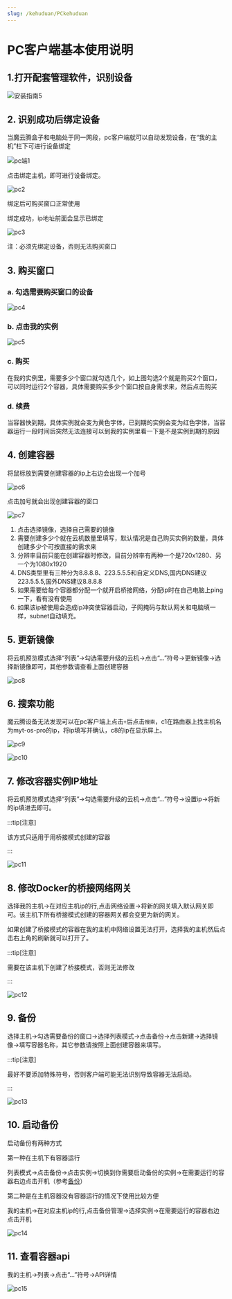 ```yaml
---
slug: /kehuduan/PCkehuduan
---
```

# PC客户端基本使用说明

##  1.打开配套管理软件，识别设备

![安装指南5](/img/安装指南5.png)



## 2. 识别成功后绑定设备

当魔云腾盒子和电脑处于同一网段，pc客户端就可以自动发现设备，在“我的主机”栏下可进行设备绑定

![pc端1](/img/pc1.png)

点击绑定主机，即可进行设备绑定。

![pc2](/img/pc2.png)

绑定后可购买窗口正常使用

绑定成功，ip地址前面会显示已绑定

![pc3](/img/pc3.png)

注：必须先绑定设备，否则无法购买窗口

## 3. 购买窗口

### a. 勾选需要购买窗口的设备

![pc4](/img/pc4.png)

### b. 点击我的实例

![pc5](/img/pc5.png)

### c. 购买

在我的实例里，需要多少个窗口就勾选几个，如上图勾选2个就是购买2个窗口，可以同时运行2个容器，具体需要购买多少个窗口按自身需求来，然后点击购买

### d. 续费

当容器快到期，具体实例就会变为黄色字体，已到期的实例会变为红色字体，当容器运行一段时间后突然无法连接可以到我的实例里看一下是不是实例到期的原因

## 4. 创建容器

将鼠标放到需要创建容器的ip上右边会出现一个加号

![pc6](/img/pc6.png)

点击加号就会出现创建容器的窗口

![pc7](/img/pc7.png)

1. 点击选择镜像，选择自己需要的镜像
2. 需要创建多少个就在云机数量里填写，默认情况是自己购买实例的数量，具体创建多少个可按直接的需求来
3. 分辨率目前只能在创建容器时修改，目前分辨率有两种一个是720x1280、另一个为1080x1920
4. DNS类型里有三种分为8.8.8.8、223.5.5.5和自定义DNS,国内DNS建议223.5.5.5,国外DNS建议8.8.8.8
5. 如果需要给每个容器都分配一个就开启桥接网络，分配ip时在自己电脑上ping一下，看有没有使用
6. 如果该ip被使用会造成ip冲突使容器启动，子网掩码与默认网关和电脑填一样，subnet自动填充。

## 5. 更新镜像

将云机预览模式选择“列表”->勾选需要升级的云机->点击“...”符号->更新镜像->选择新镜像即可，其他参数请查看上面创建容器

![pc8](/img/pc8.png)

## 6. 搜索功能

魔云腾设备无法发现可以在pc客户端上点击`+`后点击`搜索`，c1在路由器上找主机名为myt-os-pro的ip，将ip填写并确认，c8的ip在显示屏上。

![pc9](/img/pc9.png)

![pc10](/img/pc10.png)

## 7. 修改容器实例IP地址

将云机预览模式选择“列表”->勾选需要升级的云机->点击“...”符号->设置ip->将新的ip填进去即可。

:::tip[注意]

该方式只适用于用桥接模式创建的容器

:::

![pc11](/img/pc11.png)

## 8. 修改Docker的桥接网络网关

选择我的主机->在对应主机ip的行,点击网络设置->将新的网关填入默认网关即可。该主机下所有桥接模式创建的容器网关都会变更为新的网关。

如果创建了桥接模式的容器在我的主机中网络设置无法打开，选择我的主机然后点击右上角的刷新就可以打开了。

:::tip[注意]

需要在该主机下创建了桥接模式，否则无法修改

:::



![pc12](/img/pc12.png)

## 9. 备份

选择主机->勾选需要备份的窗口->选择列表模式->点击备份->点击新建->选择镜像->填写容器名称，其它参数请按照上面创建容器来填写。

:::tip[注意]

最好不要添加特殊符号，否则客户端可能无法识别导致容器无法启动。

:::

![pc13](/img/pc13.png)

## 10. 启动备份

启动备份有两种方式

第一种在主机下有容器运行

列表模式->点击备份->点击实例->切换到你需要启动备份的实例->在需要运行的容器右边点击开机（参考[备份](#9-备份)）

第二种是在主机容器没有容器运行的情况下使用比较方便

我的主机->在对应主机ip的行,点击备份管理->选择实例->在需要运行的容器右边点击开机

![pc14](/img/pc14.png)

## 11. 查看容器api

我的主机->列表->点击“...”符号->API详情

![pc15](/img/pc15.png)







